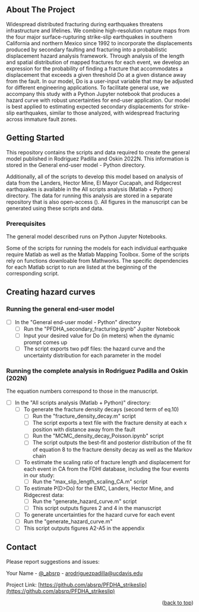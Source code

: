 <!-- Improved compatibility of back to top link: See: https://github.com/othneildrew/Best-README-Template/pull/73 -->
<a name="readme-top"></a>
<!--
*** Thanks for checking out the Best-README-Template. If you have a suggestion
*** that would make this better, please fork the repo and create a pull request
*** or simply open an issue with the tag "enhancement".
*** Don't forget to give the project a star!
*** Thanks again! Now go create something AMAZING! :D
-->


<!-- ABOUT THE PROJECT -->
## About The Project

Widespread distributed fracturing during earthquakes threatens infrastructure and lifelines. We combine high-resolution rupture maps from the four major surface-rupturing strike-slip earthquakes in southern California and northern Mexico since 1992 to incorporate the displacements produced by secondary faulting and fracturing into a probabilistic displacement hazard analysis framework. Through analysis of the length and spatial distribution of mapped fractures for each event, we develop an expression for the probability of finding a fracture that accommodates a displacement that exceeds a given threshold Do at a given distance away from the fault. In our model, Do is a user-input variable that may be adjusted for different engineering applications. To facilitate general use, we accompany this study with a Python Jupyter notebook that produces a hazard curve with robust uncertainties for end-user application. Our model is best applied to estimating expected secondary displacements for strike-slip earthquakes, similar to those analyzed, with widespread fracturing across immature fault zones.

<!-- GETTING STARTED -->
## Getting Started

This repository contains the scripts and data required to create the general model published in Rodriguez Padilla and Oskin 2022N. This information is stored in the General end-user model - Python directory. 

Additionally, all of the scripts to develop this model based on analysis of data from the Landers, Hector Mine, El Mayor Cucapah, and Ridgecrest earthquakes is available in the All scripts analysis (Matlab + Python) directory. The data for running this analysis are stored in a separate repository that is also open-access (). All figures in the manuscript can be generated using these scripts and data. 

### Prerequisites

The general model described runs on Python Jupyter Notebooks. 

Some of the scripts for running the models for each individual earthquake require Matlab as well as the Matlab Mapping Toolbox. Some of the scripts rely on functions downloable from Mathworks. The specific dependencies for each Matlab script to run are listed at the beginning of the corresponding script. 


<!-- ROADMAP -->
## Creating hazard curves
### Running the general end-user model

- [ ] In the "General end-user model - Python" directory
    - [ ] Run the "PFDHA_secondary_fracturing.ipynb" Jupiter Notebook
    - [ ] Input your desired value for Do (in meters) when the dynamic prompt comes up
    - [ ] The script exports two pdf files: the hazard curve and the uncertainty distribution for each parameter in the  model

### Running the complete analysis in Rodriguez Padilla and Oskin (202N)
The equation numbers correspond to those in the manuscript. 

- [ ] In the "All scripts analysis (Matlab + Python)" directory:
    - [ ] To generate the fracture density decays (second term of eq.10)
    	- [ ] Run the "fracture_density_decay.m" script
    	- [ ] The script exports a text file with the fracture density at each x position with distance away from the fault
    	- [ ] Run the "MCMC_density_decay_Poisson.ipynb" script
    	- [ ] The script outputs the best-fit and posterior distribution of the fit of equation 8 to the fracture density decay as well as the Markov chain
    - [ ] To estimate the scaling ratio of fracture length and displacement for each event in CA from the FDHI database, including the four events in our study: 
    	- [ ] Run the "max_slip_length_scaling_CA.m" script
    - [ ] To estimate P(D>Do) for the EMC, Landers, Hector Mine, and Ridgecrest data: 
    	- [ ] Run the "generate_hazard_curve.m" script
    	- [ ] This script outputs figures 2 and 4 in the manuscript
    - [ ] To generate uncertainties for the hazard curve for each event
	- [ ] Run the "generate_hazard_curve.m" 
	- [ ] This script outputs figures A2-A5 in the appendix

<!-- CONTACT -->
## Contact

Please report suggestions and issues:

Your Name - [@_absrp](https://twitter.com/_absrp) - arodriguezpadilla@ucdavis.edu

Project Link: [https://github.com/absrp/PFDHA_strikeslip](https://github.com/absrp/PFDHA_strikeslip)

<p align="right">(<a href="#readme-top">back to top</a>)</p>




